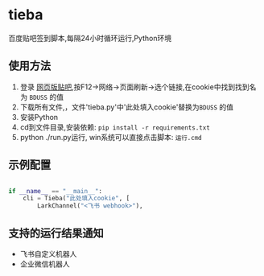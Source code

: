 # tieba

百度贴吧签到脚本,每隔24小时循环运行,Python环境

## 使用方法

1. 登录 [网页版贴吧](https://tieba.baidu.com/),按F12->网络->页面刷新->选个链接,在cookie中找到找到名为 `BDUSS` 的值
2. 下载所有文件,，文件'tieba.py'中'此处填入cookie'替换为`BDUSS` 的值
3. 安装Python
4. cd到文件目录,安装依赖: `pip install -r requirements.txt`
5. python ./run.py运行, win系统可以直接点击脚本: `运行.cmd`


## 示例配置

```python

if __name__ == "__main__":
    cli = Tieba("此处填入cookie", [
        LarkChannel("<飞书 webhook>"),
```

## 支持的运行结果通知

- 飞书自定义机器人
- 企业微信机器人

